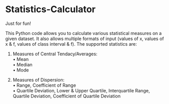 # Statistics-Calculator

Just for fun!

This Python code allows you to calculate various statistical measures on a given dataset. It also allows multiple formats of input (values of x, values of x & f, values of class interval & f). The supported statistics are: <br />

1. Measures of Central Tendacy/Averages: <br />
• Mean <br />
• Median <br />
• Mode <br />

2. Measures of Dispersion: <br />
• Range, Coefficient of Range <br />
• Quartile Deviation, Lower & Upper Quartile, Interquartile Range, Quartile Deviation, Coefficient of Quartile Deviation <br />
